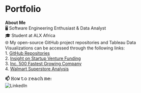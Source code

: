 # Portfolio

**About Me**<br>
🖥 Software Engineering Enthusiast & Data Analyst<br>
🎓 Student at ALX Africa<br>
🌐 My open-source GitHub project repositories and Tableau Data Visualizations can be accessed through the following links:<br> 
    1. [GitHub Repositories](https://github.com/m-akoth)<br>
    2. [Insight on Startup Venture Funding](https://public.tableau.com/views/InsightonStartupVentureFundingAssignment1_16220308061260/InsightonStartupVentureFunding?:language=en-US&:display_count=n&:origin=viz_share_link)<br>
    3. [Inc. 500 Fastest Growing Company](https://public.tableau.com/views/500FastestGrowingCompanyAssignment3_16228039235950/Story1?:language=en-US&:display_count=n&:origin=viz_share_link)<br>
    4. [Walmart Superstore Analysis](https://public.tableau.com/views/WalmartSuperstoreAnalysisAssignment3_16238668404240/Story1?:language=en-US&:display_count=n&:origin=viz_share_link)<br>

**📫 𝙷𝚘𝚠 𝚝𝚘 𝚛𝚎𝚊𝚌𝚑 𝚖𝚎:**<br>
![LinkedIn](https://www.linkedin.com/in/martha-akoth-81817b113)


